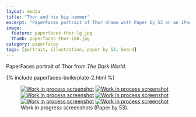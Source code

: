```yaml
---
layout: media
title: "Thor and his big hammer"
excerpt: "PaperFaces portrait of Thor drawn with Paper by 53 on an iPad."
image: 
  feature: paperfaces-thor-lg.jpg
  thumb: paperfaces-thor-150.jpg
category: paperfaces
tags: [portrait, illustration, paper by 53, beard]
---
```


PaperFaces portrait of Thor from *The Dark World*.

{% include paperfaces-boilerplate-2.html %}

<figure class="half">
	<a href="{{ site.url }}/images/paperfaces-thor-process-1-lg.jpg"><img src="{{ site.url }}/images/paperfaces-thor-process-1-600.jpg" alt="Work in process screenshot"></a>
	<a href="{{ site.url }}/images/paperfaces-thor-process-2-lg.jpg"><img src="{{ site.url }}/images/paperfaces-thor-process-2-600.jpg" alt="Work in process screenshot"></a>
	<a href="{{ site.url }}/images/paperfaces-thor-process-3-lg.jpg"><img src="{{ site.url }}/images/paperfaces-thor-process-3-600.jpg" alt="Work in process screenshot"></a>
	<a href="{{ site.url }}/images/paperfaces-thor-process-4-lg.jpg"><img src="{{ site.url }}/images/paperfaces-thor-process-4-600.jpg" alt="Work in process screenshot"></a>
	<a href="{{ site.url }}/images/paperfaces-thor-process-5-lg.jpg"><img src="{{ site.url }}/images/paperfaces-thor-process-5-600.jpg" alt="Work in process screenshot"></a>
	<a href="{{ site.url }}/images/paperfaces-thor-process-6-lg.jpg"><img src="{{ site.url }}/images/paperfaces-thor-process-6-600.jpg" alt="Work in process screenshot"></a>
	<figcaption>Work in progress screenshots (Paper by 53).</figcaption>
</figure>